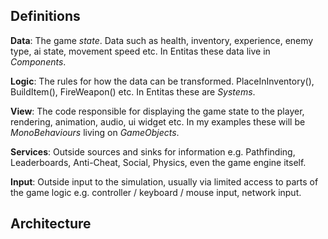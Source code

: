 ## Definitions

**Data**: The game *state*. Data such as health, inventory, experience, enemy type, ai state, movement speed etc. In Entitas these data live in *Components*.

**Logic**: The rules for how the data can be transformed. PlaceInInventory(), BuildItem(), FireWeapon() etc. In Entitas these are *Systems*.

**View**: The code responsible for displaying the game state to the player, rendering, animation, audio, ui widget etc. In my examples these will be *MonoBehaviours* living on *GameObjects*.

**Services**: Outside sources and sinks for information e.g. Pathfinding, Leaderboards, Anti-Cheat, Social, Physics, even the game engine itself.

**Input**: Outside input to the simulation, usually via limited access to parts of the game logic e.g. controller / keyboard / mouse input, network input.

## Architecture
